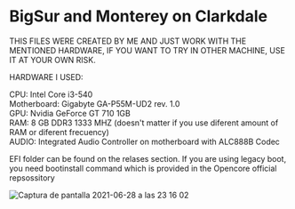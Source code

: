
# BigSur and Monterey on Clarkdale
THIS FILES WERE CREATED BY ME AND JUST WORK WITH THE MENTIONED HARDWARE, IF YOU WANT TO TRY IN OTHER MACHINE, USE IT AT YOUR OWN RISK.



HARDWARE I USED:

CPU: Intel Core i3-540                                                                                                                          
Motherboard: Gigabyte GA-P55M-UD2 rev. 1.0                                                                                                                         
GPU: Nvidia GeForce GT 710 1GB                                                                                                                          
RAM: 8 GB DDR3 1333 MHZ (doesn't matter if you use diferent amount of RAM or diferent frecuency)                                                                   
AUDIO: Integrated Audio Controller on motherboard with ALC888B Codec                                                                                   

EFI folder can be found on the relases section.
If you are using legacy boot, you need bootinstall command which is provided in the Opencore official repsossitory

![Captura de pantalla 2021-06-28 a las 23 16 02](https://user-images.githubusercontent.com/44674082/123705324-17f38b00-d867-11eb-807b-f774d3644393.png)
